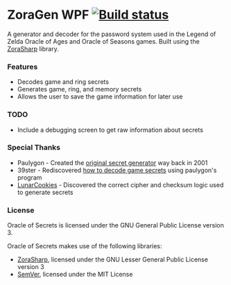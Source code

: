 # ZoraGen WPF [![Build status](https://ci.appveyor.com/api/projects/status/dlycw9cfqv194k6e/branch/master?svg=true)](https://ci.appveyor.com/project/kabili207/zoragen-wpf/branch/master)

A generator and decoder for the password system used in the Legend of Zelda Oracle of Ages and Oracle of Seasons games.
Built using the [ZoraSharp](https://github.com/kabili207/zora-sharp) library.

### Features
 * Decodes game and ring secrets
 * Generates game, ring, and memory secrets
 * Allows the user to save the game information for later use

### TODO
 * Include a debugging screen to get raw information about secrets

### Special Thanks
 * Paulygon - Created the [original secret generator](http://home.earthlink.net/~paul3/zeldagbc.html) way back in 2001
 * 39ster - Rediscovered [how to decode game secrets](http://www.gamefaqs.com/boards/472313-the-legend-of-zelda-oracle-of-ages/66934363) using paulygon's program
 * [LunarCookies](https://github.com/LunarCookies) - Discovered the correct cipher and checksum logic used to generate secrets

### License
Oracle of Secrets is licensed under the GNU General Public License version 3.

Oracle of Secrets makes use of the following libraries:
 * [ZoraSharp](https://github.com/kabili207/zora-sharp), licensed under the GNU Lesser General Public License version 3
 * [SemVer](https://github.com/maxhauser/semver), licensed under the MIT License
